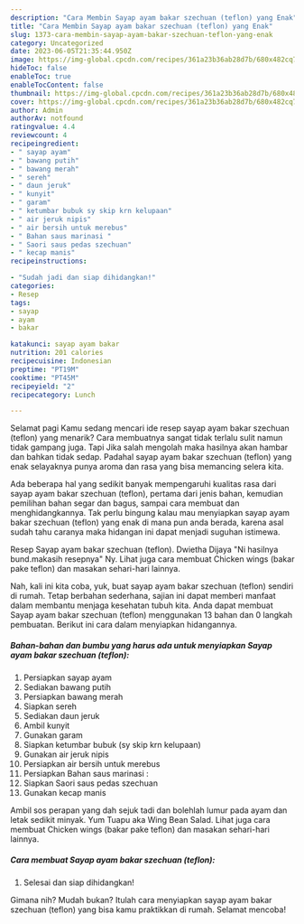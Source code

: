 ```yaml
---
description: "Cara Membin Sayap ayam bakar szechuan (teflon) yang Enak"
title: "Cara Membin Sayap ayam bakar szechuan (teflon) yang Enak"
slug: 1373-cara-membin-sayap-ayam-bakar-szechuan-teflon-yang-enak
category: Uncategorized
date: 2023-06-05T21:35:44.950Z
image: https://img-global.cpcdn.com/recipes/361a23b36ab28d7b/680x482cq70/sayap-ayam-bakar-szechuan-teflon-foto-resep-utama.jpg
hideToc: false
enableToc: true
enableTocContent: false
thumbnail: https://img-global.cpcdn.com/recipes/361a23b36ab28d7b/680x482cq70/sayap-ayam-bakar-szechuan-teflon-foto-resep-utama.jpg
cover: https://img-global.cpcdn.com/recipes/361a23b36ab28d7b/680x482cq70/sayap-ayam-bakar-szechuan-teflon-foto-resep-utama.jpg
author: Admin
authorAv: notfound
ratingvalue: 4.4
reviewcount: 4
recipeingredient:
- " sayap ayam"
- " bawang putih"
- " bawang merah"
- " sereh"
- " daun jeruk"
- " kunyit"
- " garam"
- " ketumbar bubuk sy skip krn kelupaan"
- " air jeruk nipis"
- " air bersih untuk merebus"
- " Bahan saus marinasi "
- " Saori saus pedas szechuan"
- " kecap manis"
recipeinstructions:

- "Sudah jadi dan siap dihidangkan!"
categories:
- Resep
tags:
- sayap
- ayam
- bakar

katakunci: sayap ayam bakar 
nutrition: 201 calories
recipecuisine: Indonesian
preptime: "PT19M"
cooktime: "PT45M"
recipeyield: "2"
recipecategory: Lunch

---
```



Selamat pagi Kamu sedang mencari ide resep sayap ayam bakar szechuan (teflon) yang menarik? Cara membuatnya sangat tidak terlalu sulit namun tidak gampang juga. Tapi Jika salah mengolah maka hasilnya akan hambar dan bahkan tidak sedap. Padahal sayap ayam bakar szechuan (teflon) yang enak selayaknya punya aroma dan rasa yang bisa memancing selera kita.


Ada beberapa hal yang sedikit banyak mempengaruhi kualitas rasa dari sayap ayam bakar szechuan (teflon), pertama dari jenis bahan, kemudian pemilihan bahan segar dan bagus, sampai cara membuat dan menghidangkannya. Tak perlu bingung kalau mau menyiapkan sayap ayam bakar szechuan (teflon) yang enak di mana pun anda berada, karena asal sudah tahu caranya maka hidangan ini dapat menjadi suguhan istimewa.

Resep Sayap ayam bakar szechuan (teflon). Dwietha Dijaya &#34;Ni hasilnya bund.makasih resepnya&#34; Ny. Lihat juga cara membuat Chicken wings (bakar pake teflon) dan masakan sehari-hari lainnya.


Nah, kali ini kita coba, yuk, buat sayap ayam bakar szechuan (teflon) sendiri di rumah. Tetap berbahan sederhana, sajian ini dapat memberi manfaat dalam membantu menjaga kesehatan tubuh kita. Anda dapat membuat Sayap ayam bakar szechuan (teflon) menggunakan 13 bahan dan 0 langkah pembuatan. Berikut ini cara dalam menyiapkan hidangannya.

<!--inarticleads1-->

##### Bahan-bahan dan bumbu yang harus ada untuk menyiapkan Sayap ayam bakar szechuan (teflon):

1. Persiapkan  sayap ayam
1. Sediakan  bawang putih
1. Persiapkan  bawang merah
1. Siapkan  sereh
1. Sediakan  daun jeruk
1. Ambil  kunyit
1. Gunakan  garam
1. Siapkan  ketumbar bubuk (sy skip krn kelupaan)
1. Gunakan  air jeruk nipis
1. Persiapkan  air bersih untuk merebus
1. Persiapkan  Bahan saus marinasi :
1. Siapkan  Saori saus pedas szechuan
1. Gunakan  kecap manis


Ambil sos perapan yang dah sejuk tadi dan bolehlah lumur pada ayam dan letak sedikit minyak. Yum Tuapu aka Wing Bean Salad. Lihat juga cara membuat Chicken wings (bakar pake teflon) dan masakan sehari-hari lainnya. 

<!--inarticleads2-->

##### Cara membuat Sayap ayam bakar szechuan (teflon):


1. Selesai dan siap dihidangkan!



Gimana nih? Mudah bukan? Itulah cara menyiapkan sayap ayam bakar szechuan (teflon) yang bisa kamu praktikkan di rumah. Selamat mencoba!
